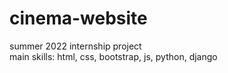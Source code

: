 # cinema-website
summer 2022 internship project\
main skills: html, css, bootstrap, js, python, django

